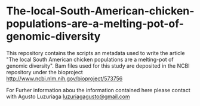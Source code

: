 # The-local-South-American-chicken-populations-are-a-melting-pot-of-genomic-diversity
This repository contains the scripts an metadata used to write the article "The local South American chicken populations are a melting-pot of genomic diversity". 
Bam files used for this study are deposited in the NCBI repository under  the bioproject http://www.ncbi.nlm.nih.gov/bioproject/573756

For Furher information abou the information contained here please contact with Agusto Luzuriaga luzuriagagusto@gmail.com
